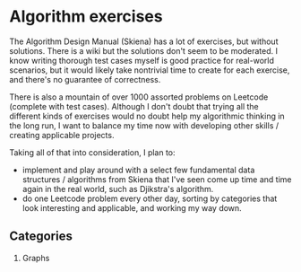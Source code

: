 # Algorithm exercises

The Algorithm Design Manual (Skiena) has a lot of exercises, but without solutions. There is a wiki but the solutions don't seem to be moderated. I know writing thorough test cases myself is good practice for real-world scenarios, but it would likely take nontrivial time to create for each exercise, and there's no guarantee of correctness.

There is also a mountain of over 1000 assorted problems on Leetcode (complete with test cases). Although I don't doubt that trying all the different kinds of exercises would no doubt help my algorithmic thinking in the long run, I want to balance my time now with developing other skills / creating applicable projects.

Taking all of that into consideration, I plan to:
- implement and play around with a select few fundamental data structures / algorithms from Skiena that I've seen come up time and time again in the real world, such as Djikstra's algorithm.
- do one Leetcode problem every other day, sorting by categories that look interesting and applicable, and working my way down.


## Categories

1. Graphs

